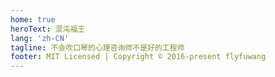 ```yaml
---
home: true
heroText: 混沌福王
lang: 'zh-CN'
tagline: 不会吹口琴的心理咨询师不是好的工程师
footer: MIT Licensed | Copyright © 2016-present flyfuwang
---
```

<BlogPostList 
  :pages="$site.pages" 
  :page-size="$site.themeConfig.pageSize" 
  :start-page="$site.themeConfig.startPage" 
/>
<!-- ![avatar](@img/logo.png) -->